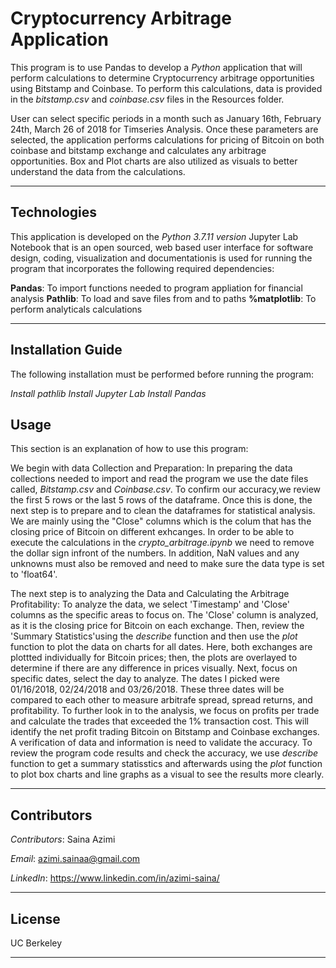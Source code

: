 # **Cryptocurrency Arbitrage Application**
This program is to use Pandas to develop a *Python* application that will perform calculations to determine Cryptocurrency arbitrage opportunities using Bitstamp and Coinbase. To perform this calculations, data is provided in the *bitstamp.csv* and *coinbase.csv* files in the Resources folder.

User can select specific periods in a month such as January 16th, February 24th, March 26 of 2018 for Timseries Analysis. Once these parameters are selected, the application performs calculations for pricing of Bitcoin on both coinbase and bitstamp exchange and calculates any arbitrage opportunities. Box and Plot charts are also utilized as visuals to better understand the data from the calculations.  

---
## Technologies
This application is developed on the *Python 3.7.11 version* 
Jupyter Lab Notebook that is an open sourced, web based user interface for software design, coding, visualization and documentationis is used for running the program that incorporates the following required dependencies:

**Pandas**: To import functions needed to program appliation for financial analysis
**Pathlib**: To load and save files from and to paths
**%matplotlib**: To perform analyticals calculations

---
## Installation Guide
The following installation must be performed before running the program:

*Install pathlib*
*Install Jupyter Lab*
*Install Pandas*

## Usage
This section is an explanation of how to use this program: 

We begin with data Collection and Preparation:
In preparing the data collections needed to import and read the program we use the date files called, *Bitstamp.csv* and *Coinbase.csv*. To confirm our accuracy,we review the first 5 rows or the last 5 rows of the dataframe. Once this is done, the next step is to prepare and to clean the dataframes for statistical analysis. We are mainly using the "Close" columns which is the colum that has the closing price of Bitcoin on different exhcanges. In order to be able to execute the calculations in the *crypto_arbitrage.ipynb* we need to remove the dollar sign infront of the numbers. In addition, NaN values and any unknowns must also be removed and need to make sure the data type is set to 'float64'. 


The next step is to analyzing the Data and Calculating the Arbitrage Profitability:
To analyze the data, we select 'Timestamp' and 'Close' columns as the specific areas to focus on. The 'Close' column is analyzed, as it is the closing price for Bitcoin on each exchange. 
Then, review the 'Summary Statistics'using the *describe* function and then use the *plot* function to plot the data on charts for all dates. Here, both exchanges are plottted individually for Bitcoin prices; then, the plots are overlayed to determine if there are any difference in prices visually. 
Next, focus on specific dates, select the day to analyze. The dates I picked were 01/16/2018, 02/24/2018 and 03/26/2018. These three dates will be compared to each other to measure arbitrafe spread, spread returns, and profitability. 
To further look in to the analysis, we focus on profits per trade and calculate the trades that exceeded the 1% transaction cost. This will identify the net profit trading Bitcoin on Bitstamp and Coinbase exchanges. 
A verification of data and information is need to validate the accuracy. To review the program code results and check the accuracy, we use *describe* function to get a summary statisstics and afterwards using the *plot* function to plot box charts and line graphs as a visual to see the results more clearly. 


---
## Contributors
*Contributors*: Saina Azimi

*Email*: azimi.sainaa@gmail.com

*LinkedIn*: https://www.linkedin.com/in/azimi-saina/ 

---
## License
UC Berkeley

---
